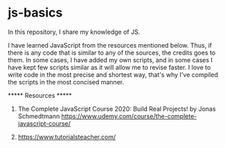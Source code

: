 # js-basics

In this repository, I share my knowledge of JS.

I have learned JavaScript from the resources mentioned below. Thus, if there is any code that is similar to any of the sources, the credits goes to them. In some cases, I have added my own scripts, and in some cases I have kept few scripts similar as it will allow me to revise faster.
I love to write code in the most precise and shortest way, that's why I've compiled the scripts in the most concised manner.

***** Resources *****
1. The Complete JavaScript Course 2020: Build Real Projects! by Jonas Schmedtmann
https://www.udemy.com/course/the-complete-javascript-course/

2. https://www.tutorialsteacher.com/
